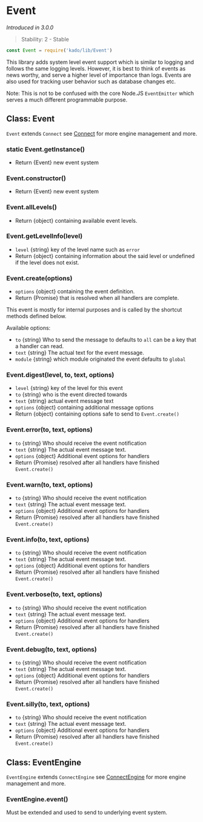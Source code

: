 # Event
*Introduced in 3.0.0*
> Stability: 2 - Stable
```js
const Event = require('kado/lib/Event')
```
This library adds system level event support which is similar to logging
and follows the same logging levels. However, it is best to think of events as
news worthy, and serve a higher level of importance than logs. Events are also
used for tracking user behavior such as database changes etc.

Note: This is not to be confused with the core Node.JS `EventEmitter` which
serves a much different programmable purpose.

## Class: Event
`Event` extends `Connect` see [Connect](Connect.md) for more engine
management and more.

### static Event.getInstance()
* Return {Event} new event system

### Event.constructor()
* Return {Event} new event system

### Event.allLevels()
* Return {object} containing available event levels.

### Event.getLevelInfo(level)
* `level` {string} key of the level name such as `error`
* Return {object} containing information about the said level or undefined if
the level does not exist.

### Event.create(options)
* `options` {object} containing the event definition.
* Return {Promise} that is resolved when all handlers are complete.

This event is mostly for internal purposes and is called by the shortcut methods
defined below.

Available options:
* `to` {string} Who to send the message to defaults to `all` can be a key that a
handler can read.
* `text` {string} The actual text for the event message.
* `module` {string} which module originated the event defaults to `global`

### Event.digest(level, to, text, options)
* `level` {string} key of the level for this event
* `to` {string} who is the event directed towards
* `text` {string} actual event message text
* `options` {object} containing additional message options
* Return {object} containing options safe to send to `Event.create()`

### Event.error(to, text, options)
* `to` {string} Who should receive the event notification
* `text` {string} The actual event message text.
* `options` {object} Additional event options for handlers
* Return {Promise} resolved after all handlers have finished `Event.create()`

### Event.warn(to, text, options)
* `to` {string} Who should receive the event notification
* `text` {string} The actual event message text.
* `options` {object} Additional event options for handlers
* Return {Promise} resolved after all handlers have finished `Event.create()`

### Event.info(to, text, options)
* `to` {string} Who should receive the event notification
* `text` {string} The actual event message text.
* `options` {object} Additional event options for handlers
* Return {Promise} resolved after all handlers have finished `Event.create()`

### Event.verbose(to, text, options)
* `to` {string} Who should receive the event notification
* `text` {string} The actual event message text.
* `options` {object} Additional event options for handlers
* Return {Promise} resolved after all handlers have finished `Event.create()`

### Event.debug(to, text, options)
* `to` {string} Who should receive the event notification
* `text` {string} The actual event message text.
* `options` {object} Additional event options for handlers
* Return {Promise} resolved after all handlers have finished `Event.create()`

### Event.silly(to, text, options)
* `to` {string} Who should receive the event notification
* `text` {string} The actual event message text.
* `options` {object} Additional event options for handlers
* Return {Promise} resolved after all handlers have finished `Event.create()`

## Class: EventEngine
`EventEngine` extends `ConnectEngine` see
[ConnectEngine](ConnectEngine.md) for more engine management and more.

### EventEngine.event()
Must be extended and used to send to underlying event system.
